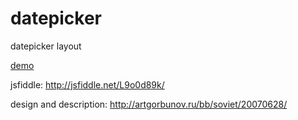 # datepicker
datepicker layout

[demo](http://kolotilov.github.io/datepicker/index.html)

jsfiddle: http://jsfiddle.net/L9o0d89k/

design and description: http://artgorbunov.ru/bb/soviet/20070628/

